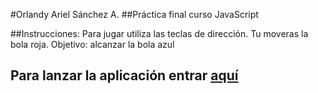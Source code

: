#Orlandy Ariel Sánchez A.
##Práctica final curso JavaScript

##Instrucciones:
Para jugar utiliza las teclas de dirección.
Tu moveras la bola roja.
Objetivo: alcanzar la bola azul

## Para lanzar la aplicación entrar [aquí](http://OrlandyAriel.github.io/PracticaJS/)
